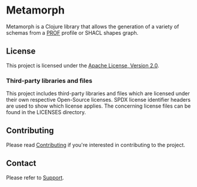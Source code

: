 <!--
SPDX-FileCopyrightText: 2022 - 2023 Alliander N.V.

SPDX-License-Identifier: Apache-2.0
-->

Metamorph
=========

Metamorph is a Clojure library that allows the generation of a variety of schemas from a [PROF](https://www.w3.org/TR/dx-prof/) profile or SHACL shapes graph.

## License
This project is licensed under the [Apache License, Version 2.0](LICENSE).

### Third-party libraries and files
This project includes third-party libraries and files which are licensed under their own respective Open-Source licenses. SPDX license identifier headers are used to show which license applies. The concerning license files can be found in the LICENSES directory.

## Contributing
Please read [Contributing](./CONTRIBUTING.md) if you're interested in contributing to the project.

## Contact
Please refer to [Support](SUPPORT.md).

